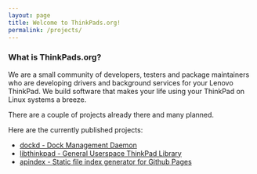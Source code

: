 ```yaml
---
layout: page
title: Welcome to ThinkPads.org!
permalink: /projects/
---
```


### What is ThinkPads.org?

We are a small community of developers, testers and package maintainers who are
developing drivers and background services for your Lenovo ThinkPad.
We build software that makes your life using your ThinkPad on Linux systems a breeze.

There are a couple of projects already there and many planned.

Here are the currently published projects:

- [dockd - Dock Management Daemon](/projects/dockd)
- [libthinkpad - General Userspace ThinkPad Library](/projects/libthinkpad)
- [apindex - Static file index generator for Github Pages](/projects/apindex)

